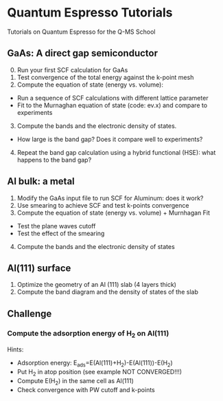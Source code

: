 # Quantum Espresso Tutorials
Tutorials on Quantum Espresso for the Q-MS School 

## GaAs: A direct gap semiconductor
0. Run your first SCF calculation for GaAs
1. Test convergence of the total energy against the k-point mesh
2. Compute the equation of state (energy vs. volume):
- Run a sequence of SCF calculations with different lattice parameter
- Fit to the Murnaghan equation of state (code: ev.x) and compare to experiments
3. Compute the bands and the electronic density of states.
- How large is the band gap? Does it compare well to experiments?
4. Repeat the band gap calculation using a hybrid functional (HSE): what happens to the band gap?

## Al bulk: a metal
1. Modify the GaAs input file to run SCF for Aluminum: does it work?
2. Use smearing to achieve SCF and test k-points convergence 
3. Compute the equation of state (energy vs. volume) + Murnhagan Fit
- Test the plane waves cutoff 
- Test the effect of the smearing 
4. Compute the bands and the electronic density of states

## Al(111) surface
1. Optimize the geometry of an Al (111) slab (4 layers thick)  
2. Compute the band diagram and the density of states of the slab

## Challenge
### Compute the adsorption energy of H<sub>2</sub> on Al(111) 

Hints:
- Adsorption energy: E<sub>ads</sub>=E(Al(111)+H<sub>2</sub>)-E(Al(111))-E(H<sub>2</sub>)
- Put H<sub>2</sub> in atop position (see example NOT CONVERGED!!!)
- Compute E(H<sub>2</sub>) in the same cell as Al(111)
- Check convergence with PW cutoff and k-points
